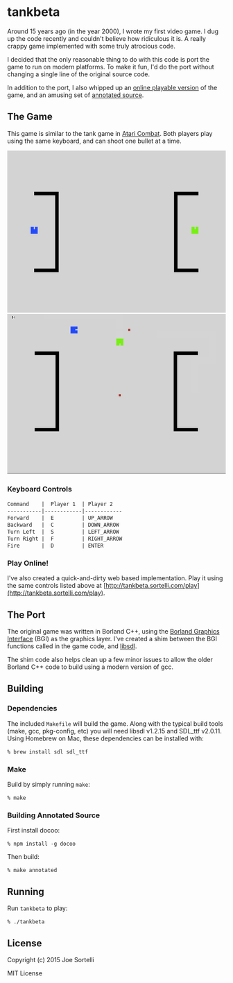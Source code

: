 # tankbeta

Around 15 years ago (in the year 2000), I wrote my first video game.
I dug up the code recently and couldn't believe how ridiculous it
is. A really crappy game implemented with some truly atrocious code.

I decided that the only reasonable thing to do with this code is
port the game to run on modern platforms. To make it fun, I'd do
the port without changing a single line of the original source code.

In addition to the port, I also whipped up an [online playable
version](http://tankbeta.sortelli.com/play) of the game, and an
amusing set of [annotated source](http://tankbeta.sortelli.com/source).

## The Game

This game is similar to the tank game in [Atari
Combat](http://en.wikipedia.org/wiki/Combat_%281977_video_game%29). Both
players play using the same keyboard, and can shoot one bullet at
a time.

![Screenshot 1](docs/tankbeta_screenshot1.png)
![Screenshot 2](docs/tankbeta_screenshot2.png)

### Keyboard Controls

    Command    |  Player 1  | Player 2
    -----------|------------|------------
    Forward    |  E         | UP_ARROW
    Backward   |  C         | DOWN_ARROW
    Turn Left  |  S         | LEFT_ARROW
    Turn Right |  F         | RIGHT_ARROW
    Fire       |  D         | ENTER

### Play Online!

I've also created a quick-and-dirty web based implementation. Play
it using the same controls listed above at
[http://tankbeta.sortelli.com/play](http://tankbeta.sortelli.com/play).

## The Port

The original game was written in Borland C++, using the [Borland
Graphics Interface](http://www.cs.colorado.edu/~main/bgi/doc/) (BGI)
as the graphics layer. I've created a shim between the BGI functions
called in the game code, and [libsdl](https://www.libsdl.org/).

The shim code also helps clean up a few minor issues to allow the
older Borland C++ code to build using a modern version of gcc.

## Building

### Dependencies

The included ```Makefile``` will build the game. Along with the
typical build tools (make, gcc, pkg-config, etc) you will need
libsdl v1.2.15 and SDL_ttf v2.0.11.  Using Homebrew on Mac, these
dependencies can be installed with:

    % brew install sdl sdl_ttf

### Make

Build by simply running ```make```:

    % make

### Building Annotated Source

First install docoo:

    % npm install -g docoo

Then build:

    % make annotated

## Running

Run ```tankbeta``` to play:

    % ./tankbeta

## License

Copyright (c) 2015 Joe Sortelli

MIT License

